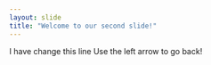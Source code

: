 ```yaml
---
layout: slide
title: "Welcome to our second slide!"
---
```

I have change this line
Use the left arrow to go back!
